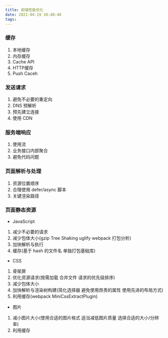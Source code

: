```yaml
---
title: 前端性能优化
date: 2021-04-19 10:48:46
tags:
---
```


### 缓存
1. 本地缓存
2. 内存缓存
3. Cache API
4. HTTP缓存
5. Push Caceh
<!-- more -->
### 发送请求
1. 避免不必要的重定向
2. DNS 预解析
3. 预先建立连接
4. 使用 CDN

### 服务端响应
1. 使用流
2. 业务接口内部聚合
3. 避免代码问题

### 页面解析与处理
1. 资源位置顺序
2. 合理使用 defer/async 脚本
3. 关键渲染路径

### 页面静态资源
- JavaScript
1. 减少不必要的请求
2. 减少包体大小(gzip Tree Shaking uglify webpack 打包分析)
3. 加快解析与执行
4. 缓存(基于 hash 的文件名 单独打包基础库)

- CSS
1. 骨架屏
2. 优化资源请求(按需加载 合并文件 请求的优先级排序)
3. 减少包体大小
4. 加快解析与渲染树构建(简化选择器 避免使用昂贵的属性 使用先进的布局方式)
5. 利用缓存(webpack MiniCssExtractPlugin)

- 图片
1. 减小图片大小(使用合适的图片格式 适当减低图片质量 选择合适的大小/分辨率)
2. 利用缓存


